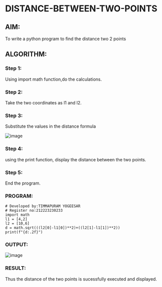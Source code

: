 # DISTANCE-BETWEEN-TWO-POINTS

## AIM:
To write a python program to find the distance two 2 points
## ALGORITHM:
### Step 1: 
Using import math function,do the calculations.
### Step 2: 
Take the two coordinates as l1 and l2.
### Step 3: 
Substitute the values in the distance formula

![image](https://github.com/user-attachments/assets/db74dca5-fc34-4216-9e9a-1a75bacf6213)
### Step 4: 
using the print function, display the distance between the two points.
### Step 5: 
End the program.
### PROGRAM:
 ``` 
# Developed by:TIMMAPURAM YOGEESAR
# Register no:212223230233
import math
l1 = [4,2]
l2 = [10,6]
d = math.sqrt(((l2[0]-l1[0])**2)+((l2[1]-l1[1])**2))
print(f"{d:.2f}")

```
### OUTPUT:

![image](https://github.com/user-attachments/assets/b69a1019-0462-4239-ba76-cda28f0ff719)



### RESULT:
Thus the distance of the two points is sucessfully executed and displayed.
